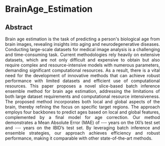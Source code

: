 # BrainAge_Estimation

## Abstract

<p style="text-align: justify;"> Brain age estimation is the task of predicting a person's biological age from brain images, revealing insights into aging and neurodegenerative diseases. Conducting large-scale datasets for medical image analysis is a challenging and time-consuming task. Current methodologies rely heavily on extensive datasets, which are not only difficult and expensive to obtain but also require complex and resource-intensive models with numerous parameters, demanding significant computational resources. As a result, there is a vital need for the development of innovative methods that can achieve robust performance with limited datasets and efficient use of computational resources. This paper proposes a novel slice-based batch inference ensemble method for brain age estimation, addressing the limitations of both large dataset requirements and computational resource intensiveness. The proposed method incorporates both local and global aspects of the brain, thereby refining the focus on specific target regions. The approach employs four backbones to predict ages based on local and global features, complemented by a final model for age correction. Our method demonstrates a Mean Absolute Error (MAE) of --- years on the IXI’s test set and --- years on the IBID’s test set. By leveraging batch inference and ensemble strategies, our approach achieves efficiency and robust performance, making it comparable with other state-of-the-art methods. </p>

